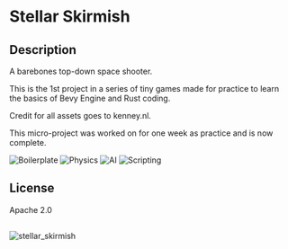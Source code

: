 # Stellar Skirmish

## Description
A barebones top-down space shooter.

This is the 1st project in a series of tiny games made for practice to learn the basics of Bevy Engine and Rust coding.

Credit for all assets goes to kenney.nl.

This micro-project was worked on for one week as practice and is now complete.

![Boilerplate](https://img.shields.io/badge/Boilerplate-Complete-green)
![Physics](https://img.shields.io/badge/Basic_Physics-Complete-green)
![AI](https://img.shields.io/badge/Simple_AI-Complete-green)
![Scripting](https://img.shields.io/badge/Basic_Scripting-Complete-green)

## License
Apache 2.0

##
![stellar_skirmish](https://github.com/A-J-V/stellar_skirmish/assets/72227828/b1a98340-4172-401a-9247-3cf3f23ed752)
